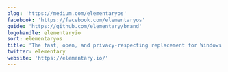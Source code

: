 ```yaml
---
blog: 'https://medium.com/elementaryos'
facebook: 'https://facebook.com/elementaryos'
guide: 'https://github.com/elementary/brand'
logohandle: elementaryio
sort: elementaryos
title: 'The fast, open, and privacy-respecting replacement for Windows and macOS &sdot; elementary OS'
twitter: elementary
website: 'https://elementary.io/'
---
```

